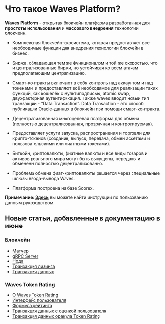 # Что такое Waves Platform?

**Waves Platform** - открытая блокчейн платформа разработанная для **простоты использования** и **массового внедрения** технологии блокчейн.

* Комплексная блокчейн-экосистема, которая предоставляет все необходимые функции для внедрения технологии блокчейн в бизнес.
* Биржа, обладающая тем же функционалом и той же скоростью, что и централизованные биржи, но устойчивая ко всем атакам предполагающим централизацию.
* Смарт-контракты включают в себя контроль над аккаунтом и над токенами, и предоставляют всё необходимое для реализации таких функций, как кошелёк с мультиподписью, atomic swap, двухфакторная аутентификация. Также Waves вводит новый тип транзакции - “Data Transaction”. Data Transaction - это способ публикации Oracle-данных  в блокчейн при помощи смарт-контракта.

* Децентрализованная многоцелевая платформа для обмена (полностью децентрализованная, прозрачная и контролируемая).
* Предоставляет услуги запуска, распространения и торговли для крипто-токенов (создание, выпуск, передача, обмен ассетами и пользовательскими или фиатными токенами).
* Биткойн, криптовалюты, фиатные валюты и все виды товаров и активов реального мира могут быть выпущены, переданы и обменены полностью децентрализованно.  
* Проблема обмена фиат-криптовалюты решается через специальные шлюзы ввода-вывода Waves.
* Платформа построена на базе Scorex.

**Примечание:**  [**Здесь**](https://docs.wavesplatform.com/ru/overview/how-to-use-this-guide.html) вы можете найти инструкции по пользованию данным руководством.

## Новые статьи, добавленные в документацию в июне

### Блокчейн

* [Матчер](/blockchain/node/matcher.md)
* [gRPC Server](/blockchain/node/grpc-server.md)
* [Нода](/blockchain/node.md)
* [Транзакция лизинга](/blockchain/transaction-type/lease-transaction.md)
* [Транзакция данных](/blockchain/transaction-type/data-transaction.md)

### Waves Token Rating

* [О Waves Token Rating](/waves-token-rating/about-waves-token-rating.md)
* [Интерфейс пользователя](/waves-token-rating/user-interface.md)
* [Формула рейтинга](/waves-token-rating/rating-formula.md)
* [Транзакция данных с оценкой пользователя](/waves-token-rating/data-transaction-with-user-s-rate.md)
* [Транзакция данных оракула Token Rating](/waves-token-rating/token-rating-oracle-data-transaction.md)
